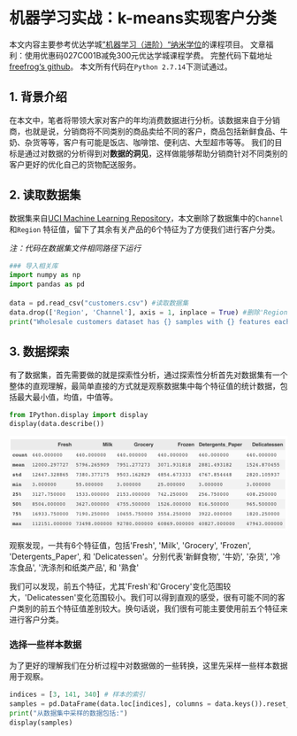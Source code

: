 # 机器学习实战：k-means实现客户分类
本文内容主要参考优达学城[”机器学习（进阶）“纳米学位](https://cn.udacity.com/course/machine-learning-engineer-nanodegree--nd009-cn-advanced)的课程项目。
文章福利：使用优惠码027C001B减免300元优达学城课程学费。
完整代码下载地址[freefrog‘s github](https://github.com/freefrog1986/Articles)。
本文所有代码在`Python 2.7.14`下测试通过。

## 1. 背景介绍
在本文中，笔者将带领大家对客户的年均消费数据进行分析。该数据来自于分销商，也就是说，分销商将不同类别的商品卖给不同的客户，商品包括新鲜食品、牛奶、杂货等等，客户有可能是饭店、咖啡馆、便利店、大型超市等等。
我们的目标是通过对数据的分析得到对**数据的洞见**，这样做能够帮助分销商针对不同类别的客户更好的优化自己的货物配送服务。

## 2. 读取数据集
数据集来自[UCI Machine Learning Repository](https://archive.ics.uci.edu/ml/datasets/Wholesale+customers)，本文删除了数据集中的`Channel`和`Region` 特征值，留下了其余有关产品的6个特征为了方便我们进行客户分类。
 
*注：代码在数据集文件相同路径下运行*

```python
### 导入相关库
import numpy as np
import pandas as pd

data = pd.read_csv("customers.csv") #读取数据集
data.drop(['Region', 'Channel'], axis = 1, inplace = True) #删除'Region', 'Channel'特征
print("Wholesale customers dataset has {} samples with {} features each.".format(*data.shape))
```

## 3. 数据探索
有了数据集，首先需要做的就是探索性分析，通过探索性分析首先对数据集有一个整体的直观理解，最简单直接的方式就是观察数据集中每个特征值的统计数据，包括最大最小值，均值，中值等。

```python
from IPython.display import display 
display(data.describe())
```
![](https://raw.githubusercontent.com/freefrog1986/Articles/master/%E6%9C%BA%E5%99%A8%E5%AD%A6%E4%B9%A0%E5%AE%9E%E6%88%98%EF%BC%9Ak-means%E5%AE%9E%E7%8E%B0%E5%AE%A2%E6%88%B7%E5%88%86%E7%B1%BB/statistical%20data.jpeg)

观察发现，一共有6个特征值，包括'Fresh', 'Milk', 'Grocery', 'Frozen', 'Detergents_Paper', 和 'Delicatessen'。分别代表'新鲜食物', '牛奶', '杂货', '冷冻食品', '洗涤剂和纸类产品', 和 '熟食'

我们可以发现，前五个特征，尤其'Fresh'和'Grocery'变化范围较大，'Delicatessen'变化范围较小。我们可以得到直观的感受，很有可能不同的客户类别的前五个特征值差别较大。换句话说，我们很有可能主要使用前五个特征来进行客户分类。

### 选择一些样本数据
为了更好的理解我们在分析过程中对数据做的一些转换，这里先采样一些样本数据用于观察。

``` python
indices = [3, 141, 340] # 样本的索引
samples = pd.DataFrame(data.loc[indices], columns = data.keys()).reset_index(drop = True) # 创建samples保存样本数据
print("从数据集中采样的数据包括:")
display(samples)
```






